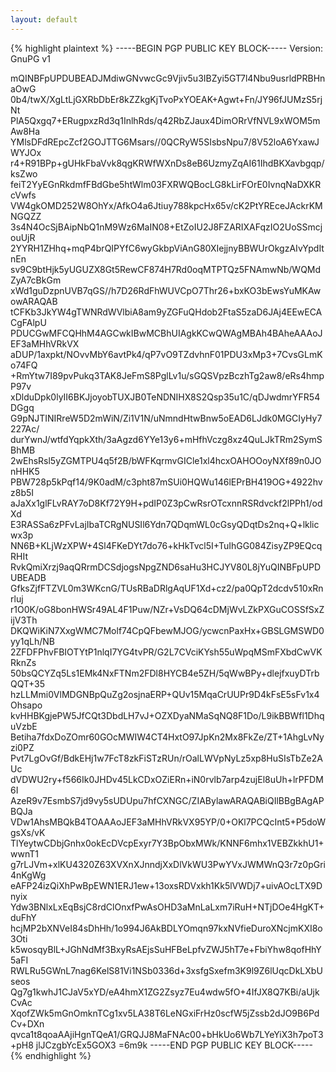 ```yaml
---
layout: default
---
```


{% highlight plaintext %}
-----BEGIN PGP PUBLIC KEY BLOCK-----
Version: GnuPG v1

mQINBFpUPDUBEADJMdiwGNvwcGc9Vjiv5u3IBZyi5GT7l4Nbu9usrldPRBHnaOwG
0b4/twX/XgLtLjGXRbDbEr8kZZkgKjTvoPxYOEAK+Agwt+Fn/JY96fJUMzS5rjNt
PlA5Qxgq7+ERugpxzRd3q1InlhRds/q42RbZJaux4DimORrVfNVL9xWOM5mAw8Ha
YMlsDFdREpcZcf2GOJTTG6Msars//0QCRyW5SIsbsNpu7/8V52loA6YxawJWYJOx
r4+R91BPp+gUHkFbaVvk8qgKRWfWXnDs8eB6UzmyZqAI61IhdBKXavbgqp/ksZwo
feiT2YyEGnRkdmfFBdGbe5htWlm03FXRWQBocLG8kLirFOrE0IvnqNaDXKRcVwfs
VW4gkOMD252W8OhYx/AfkO4a6Jtiuy788kpcHx65v/cK2PtYREceJAckrKMNGQZZ
3s4N4OcSjBAipNbQ1nM9Wz6MaIN08+EtZoIU2J8FZARIXAFqzIO2UoSSmcjouUjR
2YYRH1ZHhq+mqP4brQIPYfC6wyGkbpViAnG80XIejjnyBBWUrOkgzAIvYpdItnEn
sv9C9btHjk5yUGUZX8Gt5RewCF874H7Rd0oqMTPTQz5FNAmwNb/WQMdZyA7cBkGm
xWd1guDzpnUVB7qGS//h7D26RdFhWUVCpO7Thr26+bxKO3bEwsYuMKAwowARAQAB
tCFKb3JkYW4gTWNRdWVlbiA8am9yZGFuQHdob2FtaS5zaD6JAj4EEwECACgFAlpU
PDUCGwMFCQHhM4AGCwkIBwMCBhUIAgkKCwQWAgMBAh4BAheAAAoJEF3aMHhVRkVX
aDUP/1axpkt/NOvvMbY6avtPk4/qP7vO9TZdvhnF01PDU3xMp3+7CvsGLmKo74FQ
+RmYtw7I89pvPukq3TAK8JeFmS8PglLv1u/sGQSVpzBczhTg2aw8/eRs4hmpP97v
xDlduDpk0lyII6BKJjoyobTUXJB0TeNDNIHX8S2Qsp35u1C/qDJwdmrYFR54DGgq
G9pNJTINIRreW5D2mWiN/Zi1V1N/uNmndHtwBnw5oEAD6LJdk0MGCIyHy7227Ac/
durYwnJ/wtfdYqpkXth/3aAgzd6YYe13y6+mHfhVczg8xz4QuLJkTRm2SymSBhMB
2wEhsRsl5yZGMTPU4q5f2B/bWFKqrmvGICle1xl4hcxOAHOOoyNXf89n0JOnHHK5
PBW728p5kPqf14/9K0adM/c3pht87mSUi0HQWu146lEPrBH419OG+4922hvz8b5I
aJaXx1glFLvRAY7oD8Kf72Y9H+pdIP0Z3pCwRsrOTcxnnRSRdvckf2lPPh1/odXd
E3RASSa6zPFvLajIbaTCRgNUSIl6Ydn7QDqmWL0cGsyQDqtDs2nq+Q+lklicwx3p
NN6B+KLjWzXPW+4Sl4FKeDYt7do76+kHkTvcl5I+TuIhGG084ZisyZP9EQcqRHIt
RvkQmiXrzj9aqQRrmDCSdjogsNpgZND6saHu3HCJYV80L8jYuQINBFpUPDUBEADB
GfksZjfFTZVL0m3WKcnG/TUsRBaDRlgAqUF1Xd+cz2/pa0QpT2dcdv510xRnrluj
r1O0K/oG8bonHWSr49AL4F1Puw/NZr+VsDQ64cDMjWvLZkPXGuCOSSfSxZijV3Th
DKQWiKiN7XxgWMC7Molf74CpQFbewMJOG/ycwcnPaxHx+GBSLGMSWD0yy1qLh/NB
2ZFDFPhvFBIOTYtP1nlqI7YG4tvPR/G2L7CVciKYsh55uWpqMSmFXbdCwVKRknZs
50bsQCYZq5Ls1EMk4NxFTNm2FDl8HYCB4e5ZH/5qWwBPy+dlejfxuyDTrbQQT+35
hzLLMmi0VlMDGNBpQuZg2osjnaERP+QUv15MqaCrUUPr9D4kFsE5sFv1x4Ohsapo
kvHHBKgjePW5JfCQt3DbdLH7vJ+OZXDyaNMaSqNQ8F1Do/L9ikBBWfl1DhquVzbE
Betiha7fdxDoZOmr60GOcMWIW4CT4HxtO97JpKn2Mx8FkZe/ZT+1AhgLvNyzi0PZ
Pvt7LgOvGf/BdkEHj1w7FcT8zkFiSTzRUn/rOalLWVpNyLz5xp8HuSIsTbZe2AUc
dVDWU2ry+f566Ik0JHDv45LkCDxOZiERn+iN0rvlb7arp4zujEl8uUh+lrPFDM6I
AzeR9v7EsmbS7jd9vy5sUDUpu7hfCXNGC/ZIABylawARAQABiQIlBBgBAgAPBQJa
VDw1AhsMBQkB4TOAAAoJEF3aMHhVRkVX95YP/0+OKl7PCQcInt5+P5doWgsXs/vK
TlYeytwCDbjGnhx0okEcDVcpExyr7Y3BpObxMWk/KNNF6mhx1VEBZkkhU1+wwnT1
g7rLJVm+xlKU4320Z63XVXnXJnndjXxDlVkWU3PwYVxJWMWnQ3r7z0pGri4nKgWg
eAFP24izQiXhPwBpEWN1ERJ1ew+13oxsRDVxkh1Kk5lVWDj7+uivAOcLTX9Dnyix
Ydw3BNlxLxEqBsjC8rdClOnxfPwAsOHD3aMnLaLxm7iRuH+NTjDOe4HgKT+duFhY
hcjMP2bXNVeI84sDhHh/1o994J6AkBDLYOmqn97kxNVfieDuroXNcjmKXI8o3Oti
k5wosqyBlL+JGhNdMf3BxyRsAEjsSuHFBeLpfvZWJ5hT7e+FbiYhw8qofHhY5aFI
RWLRu5GWnL7nag6KelS81Vi1NSb0336d+3xsfgSxefm3K9l9Z6lUqcDkLXbUseos
Qg7g1kwhJ1CJaV5xYD/eA4hmX1ZG2Zsyz7Eu4wdw5fO+4IfJX8Q7KBi/aUjkCvAc
XqofZWk5mGnOmknTCg1xv5LA38T6LeNGxiFrHz0scfW5jZssb2dJO9B6PdCv+DXn
qvca1t8qoaAAjiHgnTQeA1/GRQJJ8MaFNAc00+bHkUo6Wb7LYeYiX3h7poT3+pH8
jlJCzgbYcEx5GOX3
=6m9k
-----END PGP PUBLIC KEY BLOCK-----
{% endhighlight %}

